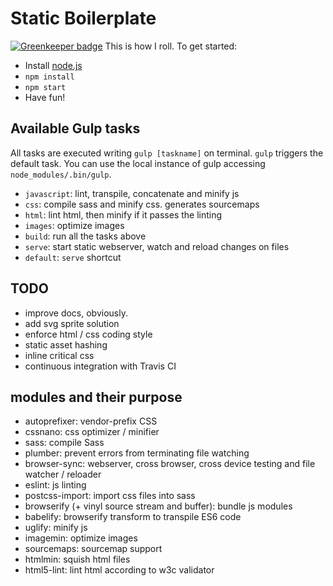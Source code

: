 # Static Boilerplate

[![Greenkeeper badge](https://badges.greenkeeper.io/ericorruption/static-boilerplate.svg)](https://greenkeeper.io/)
This is how I roll. To get started:

* Install [node.js](nodejs.org)
* `npm install`
* `npm start`
* Have fun!


## Available Gulp tasks
All tasks are executed writing `gulp [taskname]` on terminal. `gulp` triggers
the default task. You can use the local instance of gulp accessing `node_modules/.bin/gulp`.

* `javascript`: lint, transpile, concatenate and minify js
* `css`: compile sass and minify css. generates sourcemaps
* `html`: lint html, then minify if it passes the linting
* `images`: optimize images
* `build`: run all the tasks above
* `serve`: start static webserver, watch and reload changes on files
* `default`: `serve` shortcut


## TODO
* improve docs, obviously.
* add svg sprite solution
* enforce html / css coding style
* static asset hashing
* inline critical css
* continuous integration with Travis CI


## modules and their purpose
* autoprefixer: vendor-prefix CSS
* cssnano: css optimizer / minifier
* sass: compile Sass
* plumber: prevent errors from terminating file watching
* browser-sync: webserver, cross browser, cross device testing and file watcher / reloader
* eslint: js linting
* postcss-import: import css files into sass
* browserify (+ vinyl source stream and buffer): bundle js modules
* babelify: browserify transform to transpile ES6 code
* uglify: minify js
* imagemin: optimize images
* sourcemaps: sourcemap support
* htmlmin: squish html files
* html5-lint: lint html according to w3c validator
